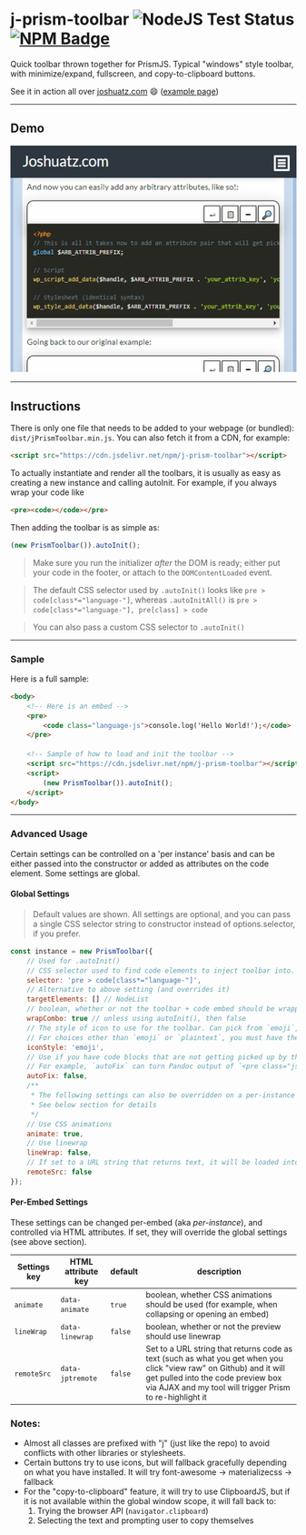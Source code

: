 # j-prism-toolbar ![NodeJS Test Status](https://github.com/joshuatz/j-prism-toolbar/workflows/Node.js%20CI/badge.svg) [![NPM Badge](https://img.shields.io/npm/v/j-prism-toolbar)](https://www.npmjs.com/package/j-prism-toolbar)
Quick toolbar thrown together for PrismJS. Typical "windows" style toolbar, with minimize/expand, fullscreen, and copy-to-clipboard buttons.

See it in action all over [joshuatz.com](https://joshuatz.com/) 😄 ([example page](https://joshuatz.com/posts/2019/coding-a-css-theme-switcher-a-multitude-of-web-dev-options/))


---

## Demo
![Demo GIF](https://github.com/joshuatz/j-prism-toolbar/raw/main/demo-assets/j_prism_toolbar-Demo.gif "j-prism-toolbar demo")

---

## Instructions
There is only one file that needs to be added to your webpage (or bundled): `dist/jPrismToolbar.min.js`. You can also fetch it from a CDN, for example:

```html
<script src="https://cdn.jsdelivr.net/npm/j-prism-toolbar"></script>
```

To actually instantiate and render all the toolbars, it is usually as easy as creating a new instance and calling autoInit. For example, if you always wrap your code like

```html
<pre><code></code></pre>
````

Then adding the toolbar is as simple as:

```js
(new PrismToolbar()).autoInit();
```

> Make sure you run the initializer *after* the DOM is ready; either put your code in the footer, or attach to the `DOMContentLoaded` event.

> The default CSS selector used by `.autoInit()` looks like `pre > code[class*="language-"]`, whereas `.autoInitAll()` is `pre > code[class*="language-"], pre[class] > code`

> You can also pass a custom CSS selector to `.autoInit()`

---

### Sample
Here is a full sample:

```html
<body>
    <!-- Here is an embed -->
    <pre>
        <code class="language-js">console.log('Hello World!');</code>
    </pre>

    <!-- Sample of how to load and init the toolbar -->
    <script src="https://cdn.jsdelivr.net/npm/j-prism-toolbar"></script>
    <script>
        (new PrismToolbar()).autoInit();
    </script>
</body>
```

---

### Advanced Usage
Certain settings can be controlled on a 'per instance' basis and can be either passed into the constructor or added as attributes on the code element. Some settings are global.

#### Global Settings
> Default values are shown. All settings are optional, and you can pass a single CSS selector string to constructor instead of options.selector, if you prefer.

```js
const instance = new PrismToolbar({
    // Used for .autoInit()
    // CSS selector used to find code elements to inject toolbar into.
    selector: 'pre > code[class*="language-"]',
    // Alternative to above setting (and overrides it)
    targetElements: [] // NodeList
    // boolean, whether or not the toolbar + code embed should be wrapped *together* in wrapper, or just have toolbar and code elem be sibling
    wrapCombo: true // unless using autoInit(), then false
    // The style of icon to use for the toolbar. Can pick from `emoji`, `plaintext`,  `material`, or `fontawesome`.
    // For choices other than `emoji` or `plaintext`, you must have the font pack installed.
    iconStyle: 'emoji',
    // Use if you have code blocks that are not getting picked up by the Prism highlighter, because they don't adhere to the standard.
    // For example, `autoFix` can turn Pandoc output of `<pre class="js"><code></code></pre>` into the correct standard of `<pre><code class="language-js"></code></pre>`, and then re-highlight it with Prism.
    autoFix: false,
    /**
     * The following settings can also be overridden on a per-instance basis, through HTML attributes
     * See below section for details
     */
    // Use CSS animations
    animate: true,
    // Use linewrap
    lineWrap: false,
    // If set to a URL string that returns text, it will be loaded into the embed
    remoteSrc: false
});
```
#### Per-Embed Settings

These settings can be changed per-embed (aka *per-instance*), and controlled via HTML attributes. If set, they will override the global settings (see above section).

Settings key | HTML attribute key | default | description
--- | --- | --- | ----
`animate` | `data-animate` | `true` | boolean, whether CSS animations should be used (for example, when collapsing or opening an embed)
`lineWrap` | `data-linewrap` | `false` | boolean, whether or not the preview should use linewrap
`remoteSrc` | `data-jptremote` | `false` | Set to a URL string that returns code as text (such as what you get when you click "view raw" on Github) and it will get pulled into the code preview box via AJAX and my tool will trigger Prism to re-highlight it

### Notes:

 -  Almost all classes are prefixed with "j" (just like the repo) to avoid conflicts with other libraries or stylesheets.
 -  Certain buttons try to use icons, but will fallback gracefully depending on what you have installed. It will try font-awesome -> materializecss -> fallback
 -  For the "copy-to-clipboard" feature, it will try to use ClipboardJS, but if it is not available within the global window scope, it will fall back to:
     1. Trying the browser API (`navigator.clipboard`)
     2. Selecting the text and prompting user to copy themselves
